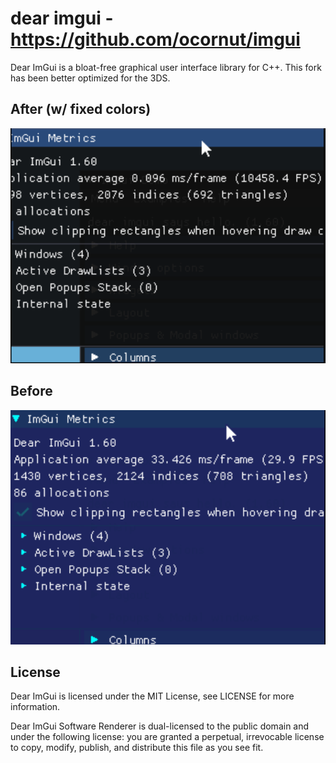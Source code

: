 # dear imgui - https://github.com/ocornut/imgui

Dear ImGui is a bloat-free graphical user interface library for C++. This fork has been better optimized for the 3DS.

## After (w/ fixed colors)
![](https://github.com/krrgit/imgui-3ds/blob/master/imgui_after.PNG)
## Before
![](https://github.com/krrgit/imgui-3ds/blob/master/imgui_before.PNG)

License
-------

Dear ImGui is licensed under the MIT License, see LICENSE for more information.

Dear ImGui Software Renderer is dual-licensed to the public domain and under
the following license: you are granted a perpetual, irrevocable license to copy,
modify, publish, and distribute this file as you see fit.

